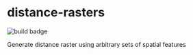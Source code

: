 # distance-rasters

![build badge](https://github.com/jacobwhall/python-distance-rasters/actions/workflows/test-and-publish.yml/badge.svg)

Generate distance raster using arbitrary sets of spatial features
